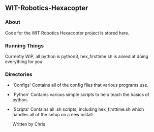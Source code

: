## WIT-Robotics-Hexacopter
### About
Code for the WIT Robotics Hexacopter project is stored here.
### Running Things
Currently WIP, all python is python3, hex_firsttime.sh is aimed at doing everything for you.
### Directories
- 'Configs'
    Contains all of the config files that various programs use.
- 'Python'
    Contains various simple scripts to help teach the basics of python.
- 'Scripts' 
   Contains all .sh scripts, including hex_firsttime.sh which handles all of the setup on a new install.
   
   Written by Chris